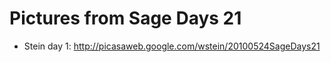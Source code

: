 

# Pictures from Sage Days 21

   * Stein day 1: <a href="http://picasaweb.google.com/wstein/20100524SageDays21">http://picasaweb.google.com/wstein/20100524SageDays21</a> 